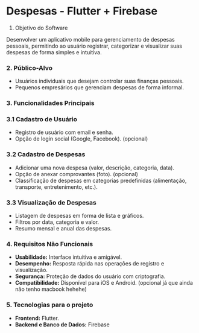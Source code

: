 # Despesas - Flutter + Firebase

1. Objetivo do Software

Desenvolver um aplicativo mobile para gerenciamento de despesas pessoais, permitindo ao usuário registrar, categorizar e visualizar suas despesas de forma simples e intuitiva.

### 2. Público-Alvo

- Usuários individuais que desejam controlar suas finanças pessoais.
- Pequenos empresários que gerenciam despesas de forma informal.

### 3. Funcionalidades Principais

### 3.1 Cadastro de Usuário

- Registro de usuário com email e senha.
- Opção de login social (Google, Facebook). (opcional)

### 3.2 Cadastro de Despesas

- Adicionar uma nova despesa (valor, descrição, categoria, data).
- Opção de anexar comprovantes (foto). (opcional)
- Classificação de despesas em categorias predefinidas (alimentação, transporte, entretenimento, etc.).

### 3.3 Visualização de Despesas

- Listagem de despesas em forma de lista e gráficos.
- Filtros por data, categoria e valor.
- Resumo mensal e anual das despesas.

### 4. Requisitos Não Funcionais

- **Usabilidade:** Interface intuitiva e amigável.
- **Desempenho:** Resposta rápida nas operações de registro e visualização.
- **Segurança:** Proteção de dados do usuário com criptografia.
- **Compatibilidade:** Disponível para iOS e Android. (opcional já que ainda não tenho macbook hehehe)

### 5. Tecnologias para o projeto

- **Frontend:** Flutter.
- **Backend e Banco de Dados:** Firebase